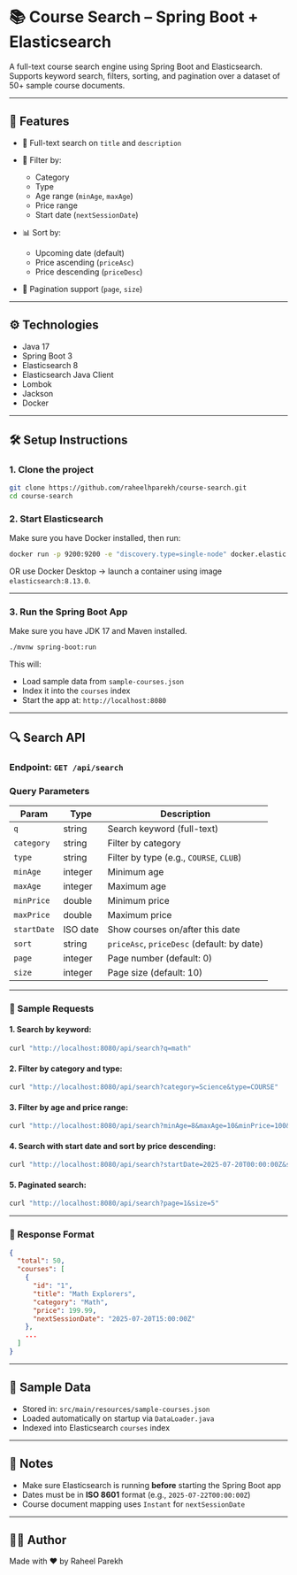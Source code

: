 # 📚 Course Search – Spring Boot + Elasticsearch

A full-text course search engine using Spring Boot and Elasticsearch. Supports keyword search, filters, sorting, and pagination over a dataset of 50+ sample course documents.

---

## 🚀 Features

* 🔎 Full-text search on `title` and `description`
* 🎯 Filter by:

    * Category
    * Type
    * Age range (`minAge`, `maxAge`)
    * Price range
    * Start date (`nextSessionDate`)
* 📊 Sort by:

    * Upcoming date (default)
    * Price ascending (`priceAsc`)
    * Price descending (`priceDesc`)
* 📄 Pagination support (`page`, `size`)

---

## ⚙️ Technologies

* Java 17
* Spring Boot 3
* Elasticsearch 8
* Elasticsearch Java Client
* Lombok
* Jackson
* Docker

---

## 🛠️ Setup Instructions

### 1. Clone the project

```bash
git clone https://github.com/raheelhparekh/course-search.git
cd course-search
```

### 2. Start Elasticsearch

Make sure you have Docker installed, then run:

```bash
docker run -p 9200:9200 -e "discovery.type=single-node" docker.elastic.co/elasticsearch/elasticsearch:8.13.0
```

OR use Docker Desktop → launch a container using image `elasticsearch:8.13.0`.

---

### 3. Run the Spring Boot App

Make sure you have JDK 17 and Maven installed.

```bash
./mvnw spring-boot:run
```

This will:

* Load sample data from `sample-courses.json`
* Index it into the `courses` index
* Start the app at: `http://localhost:8080`

---

## 🔍 Search API

### Endpoint: `GET /api/search`

### Query Parameters

| Param       | Type     | Description                                |
| ----------- | -------- | ------------------------------------------ |
| `q`         | string   | Search keyword (full-text)                 |
| `category`  | string   | Filter by category                         |
| `type`      | string   | Filter by type (e.g., `COURSE`, `CLUB`)    |
| `minAge`    | integer  | Minimum age                                |
| `maxAge`    | integer  | Maximum age                                |
| `minPrice`  | double   | Minimum price                              |
| `maxPrice`  | double   | Maximum price                              |
| `startDate` | ISO date | Show courses on/after this date            |
| `sort`      | string   | `priceAsc`, `priceDesc` (default: by date) |
| `page`      | integer  | Page number (default: 0)                   |
| `size`      | integer  | Page size (default: 10)                    |

---

### 🧪 Sample Requests

#### 1. Search by keyword:

```bash
curl "http://localhost:8080/api/search?q=math"
```

#### 2. Filter by category and type:

```bash
curl "http://localhost:8080/api/search?category=Science&type=COURSE"
```

#### 3. Filter by age and price range:

```bash
curl "http://localhost:8080/api/search?minAge=8&maxAge=10&minPrice=100&maxPrice=200"
```

#### 4. Search with start date and sort by price descending:

```bash
curl "http://localhost:8080/api/search?startDate=2025-07-20T00:00:00Z&sort=priceDesc"
```

#### 5. Paginated search:

```bash
curl "http://localhost:8080/api/search?page=1&size=5"
```

---

### 📎 Response Format

```json
{
  "total": 50,
  "courses": [
    {
      "id": "1",
      "title": "Math Explorers",
      "category": "Math",
      "price": 199.99,
      "nextSessionDate": "2025-07-20T15:00:00Z"
    },
    ...
  ]
}
```

---

## 📁 Sample Data

* Stored in: `src/main/resources/sample-courses.json`
* Loaded automatically on startup via `DataLoader.java`
* Indexed into Elasticsearch `courses` index

---

## 📌 Notes

* Make sure Elasticsearch is running **before** starting the Spring Boot app
* Dates must be in **ISO 8601** format (e.g., `2025-07-22T00:00:00Z`)
* Course document mapping uses `Instant` for `nextSessionDate`

---

## 👨‍💻 Author

Made with ❤️ by Raheel Parekh
